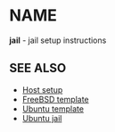 # NAME

**jail** - jail setup instructions


## SEE ALSO

  * [Host setup](./host.md)
  * [FreeBSD template](./template_freebsd.md)
  * [Ubuntu template](./template_ubuntu.md)
  * [Ubuntu jail](./jail_ubunut.md)
